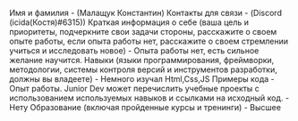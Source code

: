 Имя и фамилия - (Малащук Константин)
Контакты для связи - (Discord (icida(Костя)#6315))
Краткая информация о себе (ваша цель и приоритеты, подчеркните свои задачи стороны, расскажите о своем опыте работы, если опыта работы нет, расскажите о своем стремлении учиться и исследовать новое) - Опыта работы нет, есть сильное желание научится.
Навыки (языки программирования, фреймворки, методологии, системы контроля версий и инструментов разработки, должны вы владеете) - Немного изучал Html,Css,JS
Примеры кода -
Опыт работы. Junior Dev может перечислить учебные проекты с использованием используемых навыков и ссылками на исходный код. - Нету
Образование (включая пройденные курсы и тренинги) - Высшее 